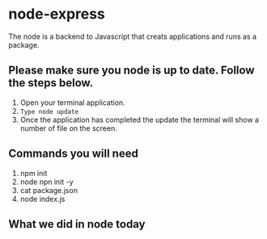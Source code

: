 # node-express
The node is a backend to Javascript that creats applications and runs as a package. 
## Please make sure you node is up to date. Follow the steps below.
1. Open your terminal application.
2. ```Type node update```
3. Once the application has completed the update the terminal will show a number of file on the screen.

## Commands you will need
1. npm init
2. node npn init -y
3. cat package.json
4. node index.js

## What we did in node today

